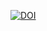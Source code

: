 

[![DOI](https://zenodo.org/badge/DOI/10.5281/zenodo.7508688.svg)](https://doi.org/10.5281/zenodo.7508688)

